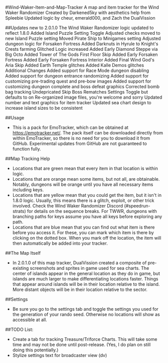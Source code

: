 #Wind-Waker-Item-and-Map-Tracker
A map and item tracker for the Wind Waker Randomizer
   Created by Darkened5ky with aesthetics help from Spleebie
   Updated logic by cheur, emerald000, and Zach the DualVission

##Updates new to 2.0.1.0
The Wind Waker Randomizer logic updated to reflect 1.8.0
   Added Island Puzzle Setting Toggle
   Adjusted checks moved to new Island Puzzle setting
   Moved Pirate Ship to Minigames setting
   Adjusted dungeon logic for Forsaken Fortress
   Added Darknuts in Hyrule to Knight's Crests farming
Glitched Logic increased
   Added Early Diamond Steppe via Big Octo
   Added Tower of The Gods First Floor Skip
   Added Early Forsaken Fortress
   Added Early Forsaken Fortress Interior
   Added Final Wind God's Aria Skip
   Added Earth Temple glitches
   Added Kalle Demos glitches
Additional Changes
   Added support for Race Mode dungeon disabling
   Added support for dungeon entrance randomizing
   Added support for customizing pre-trading quest and pre-bow images
   Added support for customizing dungeon complete and boss defeat graphics
   Corrected bomb bag tracking
   Undepricated Skip Boss Rematches Settings Toggle but defaults to on
   Re-organized image files, you're welcome and sorry
   Updated number and text graphics for item tracker
   Updated sea chart design to increase island sizes to be consistent

##Usage
- This is a pack for EmoTracker, which can be obtained at https://emotracker.net/.
   The pack itself can be downloaded directly from within EmoTracker, so there is no need for you to download it from GitHub.
   Experimental updates from GitHub are not guaranteed to function fully.

##Map Tracking Help
- Locations that are green mean that every item in that location is within logic.
- Locations that are orange mean some items, but not all, are obtainable.
   Notably, dungeons will be orange until you have all necessary items including keys.
- Locations that are yellow mean that you could get the item, but it isn't in 1.8.0 logic.
   Usually, this means there is a glitch, exploit, or other trick involved.
   Check the Wind Waker Randomizer Discord (#speedrun-strats) for details on the sequence breaks.
   For TWWR, dungeons with branching paths for keys assume you have all keys before exploring any path.
- Locations that are blue mean that you can find out what item is there before you access it.
   For these, you can mark which item is there by clicking on the dotted box.
   When you mark off the location, the item will then automatically be added into your tracker.

##The Map Itself
- In 2.0.1.0 of this map tracker, DualVission created a composite of pre-existing screenshots and sprites in game used for sea charts.
   The center of islands appear in the general location as they do in game, but islands are much larger to make differentiating locations faster.
   Things that appear around islands will be in their location relative to the island.
   More distant objects will be in their location relative to the sector.

##Settings
- Be sure you go to the settings tab and toggle the settings you used for the generation of your rando seed.
   Otherwise no locations will show as accessible at all.

##TODO List:
- Create a tab for tracking Treasure/Triforce Charts. This will take some time and may not be done until post-release. (Yes, I do plan on still doing this potentially.)
- Stylize settings text for broadcaster view (dv)
